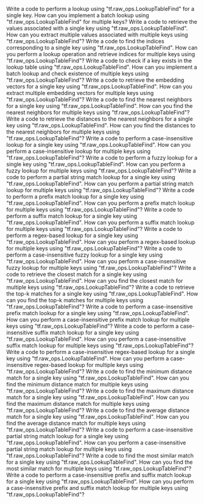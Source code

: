 Write a code to perform a lookup using "tf.raw_ops.LookupTableFind" for a single key.
How can you implement a batch lookup using "tf.raw_ops.LookupTableFind" for multiple keys?
Write a code to retrieve the values associated with a single key using "tf.raw_ops.LookupTableFind".
How can you extract multiple values associated with multiple keys using "tf.raw_ops.LookupTableFind"?
Write a code to find the indices corresponding to a single key using "tf.raw_ops.LookupTableFind".
How can you perform a lookup operation and retrieve indices for multiple keys using "tf.raw_ops.LookupTableFind"?
Write a code to check if a key exists in the lookup table using "tf.raw_ops.LookupTableFind".
How can you implement a batch lookup and check existence of multiple keys using "tf.raw_ops.LookupTableFind"?
Write a code to retrieve the embedding vectors for a single key using "tf.raw_ops.LookupTableFind".
How can you extract multiple embedding vectors for multiple keys using "tf.raw_ops.LookupTableFind"?
Write a code to find the nearest neighbors for a single key using "tf.raw_ops.LookupTableFind".
How can you find the nearest neighbors for multiple keys using "tf.raw_ops.LookupTableFind"?
Write a code to retrieve the distances to the nearest neighbors for a single key using "tf.raw_ops.LookupTableFind".
How can you find the distances to the nearest neighbors for multiple keys using "tf.raw_ops.LookupTableFind"?
Write a code to perform a case-insensitive lookup for a single key using "tf.raw_ops.LookupTableFind".
How can you perform a case-insensitive lookup for multiple keys using "tf.raw_ops.LookupTableFind"?
Write a code to perform a fuzzy lookup for a single key using "tf.raw_ops.LookupTableFind".
How can you perform a fuzzy lookup for multiple keys using "tf.raw_ops.LookupTableFind"?
Write a code to perform a partial string match lookup for a single key using "tf.raw_ops.LookupTableFind".
How can you perform a partial string match lookup for multiple keys using "tf.raw_ops.LookupTableFind"?
Write a code to perform a prefix match lookup for a single key using "tf.raw_ops.LookupTableFind".
How can you perform a prefix match lookup for multiple keys using "tf.raw_ops.LookupTableFind"?
Write a code to perform a suffix match lookup for a single key using "tf.raw_ops.LookupTableFind".
How can you perform a suffix match lookup for multiple keys using "tf.raw_ops.LookupTableFind"?
Write a code to perform a regex-based lookup for a single key using "tf.raw_ops.LookupTableFind".
How can you perform a regex-based lookup for multiple keys using "tf.raw_ops.LookupTableFind"?
Write a code to perform a case-insensitive fuzzy lookup for a single key using "tf.raw_ops.LookupTableFind".
How can you perform a case-insensitive fuzzy lookup for multiple keys using "tf.raw_ops.LookupTableFind"?
Write a code to retrieve the closest match for a single key using "tf.raw_ops.LookupTableFind".
How can you find the closest match for multiple keys using "tf.raw_ops.LookupTableFind"?
Write a code to retrieve the top-k matches for a single key using "tf.raw_ops.LookupTableFind".
How can you find the top-k matches for multiple keys using "tf.raw_ops.LookupTableFind"?
Write a code to perform a case-insensitive prefix match lookup for a single key using "tf.raw_ops.LookupTableFind".
How can you perform a case-insensitive prefix match lookup for multiple keys using "tf.raw_ops.LookupTableFind"?
Write a code to perform a case-insensitive suffix match lookup for a single key using "tf.raw_ops.LookupTableFind".
How can you perform a case-insensitive suffix match lookup for multiple keys using "tf.raw_ops.LookupTableFind"?
Write a code to perform a case-insensitive regex-based lookup for a single key using "tf.raw_ops.LookupTableFind".
How can you perform a case-insensitive regex-based lookup for multiple keys using "tf.raw_ops.LookupTableFind"?
Write a code to find the minimum distance match for a single key using "tf.raw_ops.LookupTableFind".
How can you find the minimum distance match for multiple keys using "tf.raw_ops.LookupTableFind"?
Write a code to find the maximum distance match for a single key using "tf.raw_ops.LookupTableFind".
How can you find the maximum distance match for multiple keys using "tf.raw_ops.LookupTableFind"?
Write a code to find the average distance match for a single key using "tf.raw_ops.LookupTableFind".
How can you find the average distance match for multiple keys using "tf.raw_ops.LookupTableFind"?
Write a code to perform a case-insensitive partial string match lookup for a single key using "tf.raw_ops.LookupTableFind".
How can you perform a case-insensitive partial string match lookup for multiple keys using "tf.raw_ops.LookupTableFind"?
Write a code to find the most similar match for a single key using "tf.raw_ops.LookupTableFind".
How can you find the most similar match for multiple keys using "tf.raw_ops.LookupTableFind"?
Write a code to perform a case-insensitive prefix and suffix match lookup for a single key using "tf.raw_ops.LookupTableFind".
How can you perform a case-insensitive prefix and suffix match lookup for multiple keys using "tf.raw_ops.LookupTableFind"?